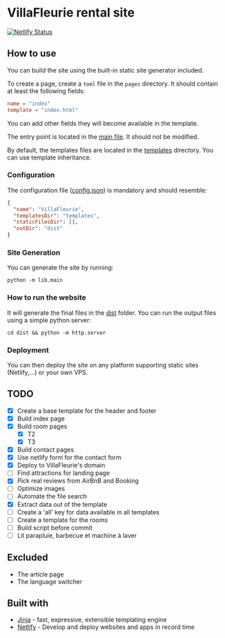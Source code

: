 # VillaFleurie rental site

[![Netlify Status](https://api.netlify.com/api/v1/badges/aa5c29ee-eced-46dd-ad53-1e0822001364/deploy-status)](https://app.netlify.com/sites/villafleurie-site/deploys)

## How to use

You can build the site using the built-in static site generator included.

To create a page, create a `toml` file in the `pages` directory. It should contain at least the following fields:

```toml
name = "index"
template = "index.html"
```

You can add other fields they will become available in the template.

The entry point is located in the [main file](./lib/main.py). It should not be modified.

By default, the templates files are located in the [templates](./templates) directory.
You can use template inheritance.

### Configuration

The configuration file ([config.json](./config.json)) is mandatory and should resemble:

```json
{
  "name": "VillaFleurie",
  "templatesDir": "templates",
  "staticFilesDir": [],
  "outDir": "dist"
}
```

### Site Generation

You can generate the site by running:

```shell
python -m lib.main
```

### How to run the website

It will generate the final files in the [dist](./dist) folder.
You can run the output files using a simple python server:

```shell
cd dist && python -m http.server
```

### Deployment

You can then deploy the site on any platform supporting static sites (Netlify,…) or your own VPS.

## TODO

- [X] Create a base template for the header and footer
- [X] Build index page
- [X] Build room pages
    - [x] T2
    - [x] T3
- [X] Build contact pages
- [X] Use netlify form for the contact form
- [x] Deploy to VillaFleurie's domain
- [ ] Find attractions for landing page
- [x] Pick real reviews from AirBnB and Booking
- [ ] Optimize images
- [ ] Automate the file search
- [x] Extract data out of the template
- [ ] Create a 'all' key for data available in all templates
- [ ] Create a template for the rooms
- [ ] Build script before commit
- [ ] Lit parapluie, barbecue et machine à laver

## Excluded

* The article page
* The language switcher

## Built with

- [Jinja](https://jinja.palletsprojects.com/en/3.1.x/) - fast, expressive, extensible templating
  engine
- [Netlify](https://www.netlify.com/) - Develop and deploy websites and apps in record time